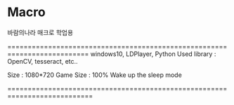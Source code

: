 # Macro
바람의나라 매크로 학업용

==========================================================================
windows10, LDPlayer, Python
Used library : OpenCV, tesseract, etc..

Size : 1080*720
Game Size : 100%
Wake up the sleep mode

===========================================================================

